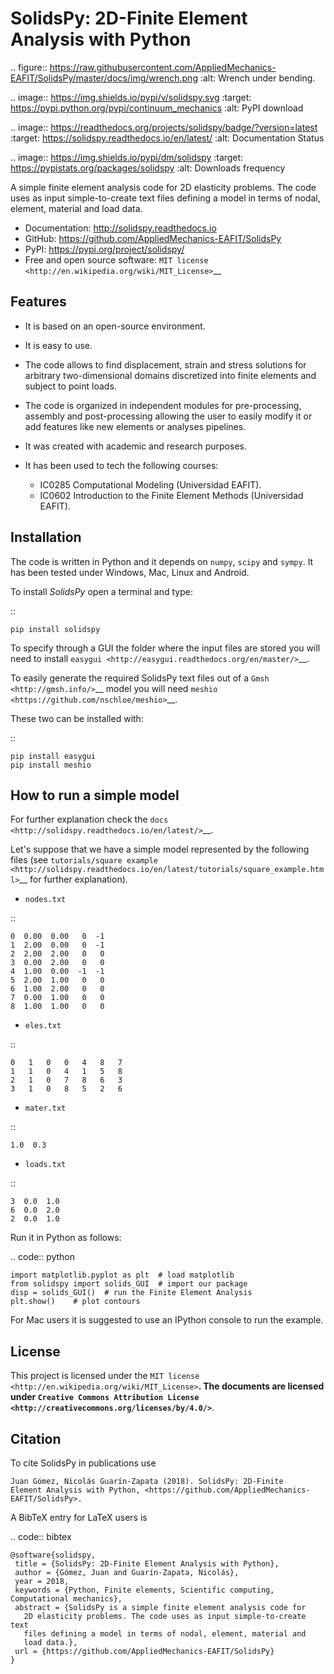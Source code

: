 SolidsPy: 2D-Finite Element Analysis with Python
================================================

.. figure:: https://raw.githubusercontent.com/AppliedMechanics-EAFIT/SolidsPy/master/docs/img/wrench.png
   :alt: Wrench under bending.



.. image:: https://img.shields.io/pypi/v/solidspy.svg
   :target: https://pypi.python.org/pypi/continuum_mechanics
   :alt: PyPI download

.. image:: https://readthedocs.org/projects/solidspy/badge/?version=latest
   :target: https://solidspy.readthedocs.io/en/latest/
   :alt: Documentation Status

.. image:: https://img.shields.io/pypi/dm/solidspy
   :target: https://pypistats.org/packages/solidspy
   :alt: Downloads frequency



A simple finite element analysis code for 2D elasticity problems.
The code uses as input simple-to-create text files
defining a model in terms of nodal, element, material and load data.

- Documentation: http://solidspy.readthedocs.io
- GitHub: https://github.com/AppliedMechanics-EAFIT/SolidsPy
- PyPI: https://pypi.org/project/solidspy/
- Free and open source software: `MIT license <http://en.wikipedia.org/wiki/MIT_License>`__



Features
--------

* It is based on an open-source environment.

* It is easy to use.

* The code allows to find displacement, strain and stress solutions for
  arbitrary two-dimensional domains discretized into finite elements and
  subject to point loads.

* The code is organized in independent modules for pre-processing, assembly and
  post-processing allowing the user to easily modify it or add features like
  new elements or analyses pipelines.

* It was created with academic and research purposes.

* It has been used to tech the following courses:

  - IC0285 Computational Modeling (Universidad EAFIT).
  - IC0602 Introduction to the Finite Element Methods (Universidad EAFIT).


Installation
------------

The code is written in Python and it depends on ``numpy``, ``scipy`` and
``sympy``. It has been tested under Windows, Mac, Linux and Android.

To install *SolidsPy* open a terminal and type:

::

    pip install solidspy

To specify through a GUI the folder where the input
files are stored  you will need to install `easygui <http://easygui.readthedocs.org/en/master/>`__.

To easily generate the required SolidsPy text files out of a
`Gmsh <http://gmsh.info/>`__ model you will need
`meshio <https://github.com/nschloe/meshio>`__.

These two can be installed with:

::

    pip install easygui
    pip install meshio


How to run a simple model
-------------------------

For further explanation check the `docs <http://solidspy.readthedocs.io/en/latest/>`__.

Let's suppose that we have a simple model represented by the following
files (see `tutorials/square example <http://solidspy.readthedocs.io/en/latest/tutorials/square_example.html>`__
for further explanation).

- ``nodes.txt``

::

    0  0.00  0.00   0  -1
    1  2.00  0.00   0  -1
    2  2.00  2.00   0   0
    3  0.00  2.00   0   0
    4  1.00  0.00  -1  -1
    5  2.00  1.00   0   0
    6  1.00  2.00   0   0
    7  0.00  1.00   0   0
    8  1.00  1.00   0   0

- ``eles.txt``

::

    0   1   0   0   4   8   7
    1   1   0   4   1   5   8
    2   1   0   7   8   6   3
    3   1   0   8   5   2   6

- ``mater.txt``

::

    1.0  0.3

- ``loads.txt``

::

    3  0.0  1.0
    6  0.0  2.0
    2  0.0  1.0

Run it in Python as follows:

.. code:: python

    import matplotlib.pyplot as plt  # load matplotlib
    from solidspy import solids_GUI  # import our package
    disp = solids_GUI()  # run the Finite Element Analysis
    plt.show()    # plot contours

For Mac users it is suggested to use an IPython console to run the example.

License
-------

This project is licensed under the `MIT
license <http://en.wikipedia.org/wiki/MIT_License>`__. The documents are
licensed under `Creative Commons Attribution
License <http://creativecommons.org/licenses/by/4.0/>`__.

Citation
--------

To cite SolidsPy in publications use

    Juan Gómez, Nicolás Guarín-Zapata (2018). SolidsPy: 2D-Finite
    Element Analysis with Python, <https://github.com/AppliedMechanics-EAFIT/SolidsPy>.

A BibTeX entry for LaTeX users is

.. code:: bibtex

    @software{solidspy,
     title = {SolidsPy: 2D-Finite Element Analysis with Python},
     author = {Gómez, Juan and Guarín-Zapata, Nicolás},
     year = 2018,
     keywords = {Python, Finite elements, Scientific computing, Computational mechanics},
     abstract = {SolidsPy is a simple finite element analysis code for
       2D elasticity problems. The code uses as input simple-to-create text
       files defining a model in terms of nodal, element, material and
       load data.},
     url = {https://github.com/AppliedMechanics-EAFIT/SolidsPy}
    }
